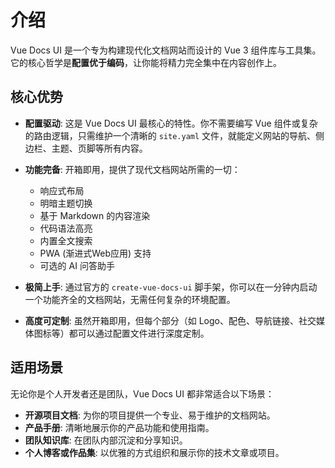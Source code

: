 # 介绍

Vue Docs UI 是一个专为构建现代化文档网站而设计的 Vue 3 组件库与工具集。它的核心哲学是**配置优于编码**，让你能将精力完全集中在内容创作上。

## 核心优势

- **配置驱动**: 这是 Vue Docs UI 最核心的特性。你不需要编写 Vue 组件或复杂的路由逻辑，只需维护一个清晰的 `site.yaml` 文件，就能定义网站的导航、侧边栏、主题、页脚等所有内容。

- **功能完备**: 开箱即用，提供了现代文档网站所需的一切：
  - 响应式布局
  - 明暗主题切换
  - 基于 Markdown 的内容渲染
  - 代码语法高亮
  - 内置全文搜索
  - PWA (渐进式Web应用) 支持
  - 可选的 AI 问答助手

- **极简上手**: 通过官方的 `create-vue-docs-ui` 脚手架，你可以在一分钟内启动一个功能齐全的文档网站，无需任何复杂的环境配置。

- **高度可定制**: 虽然开箱即用，但每个部分（如 Logo、配色、导航链接、社交媒体图标等）都可以通过配置文件进行深度定制。

## 适用场景

无论你是个人开发者还是团队，Vue Docs UI 都非常适合以下场景：

- **开源项目文档**: 为你的项目提供一个专业、易于维护的文档网站。
- **产品手册**: 清晰地展示你的产品功能和使用指南。
- **团队知识库**: 在团队内部沉淀和分享知识。
- **个人博客或作品集**: 以优雅的方式组织和展示你的技术文章或项目。
